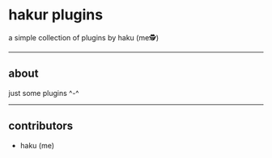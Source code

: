 # hakur plugins

a simple collection of plugins by haku (me🕵️) 

---

## about

just some plugins ^-^

---

## contributors

- haku (me)
